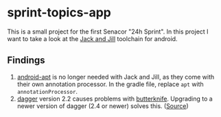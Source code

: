 # sprint-topics-app

This is a small project for the first Senacor "24h Sprint". In this project I want to take a look at the [Jack and Jill](http://tools.android.com/tech-docs/jackandjill) toolchain for android.

## Findings
1. [android-apt](https://bitbucket.org/hvisser/android-apt) is no longer needed with Jack and Jill, as they come with their own annotation processor. In the gradle file, replace `apt`  with `annotationProcessor`.
2. [dagger](http://google.github.io/dagger/) version 2.2 causes problems with [butterknife](http://jakewharton.github.io/butterknife/). Upgrading to a newer version of dagger (2.4 or newer) solves this. ([Source](https://github.com/JakeWharton/butterknife/issues/617))
